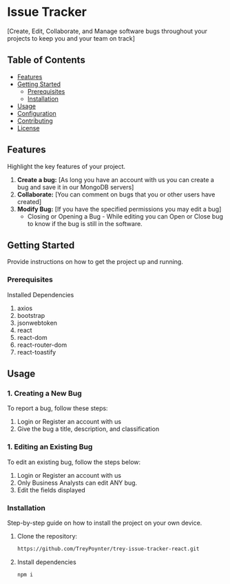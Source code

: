 # Issue Tracker

[Create, Edit, Collaborate, and Manage software bugs throughout your projects to keep you and your team on track]

## Table of Contents
- [Features](#features)
- [Getting Started](#getting-started)
  - [Prerequisites](#prerequisites)
  - [Installation](#installation)
- [Usage](#usage)
- [Configuration](#configuration)
- [Contributing](#contributing)
- [License](#license)

## Features
Highlight the key features of your project.

1. **Create a bug:** [As long you have an account with us you can create a bug and save it in our MongoDB servers]
2. **Collaborate:** [You can comment on bugs that you or other users have created]
3. **Modify Bug:** [If you have the specified permissions you may edit a bug]
   - Closing or Opening a Bug - While editing you can Open or Close bug to know if the bug is still in the software.

## Getting Started
Provide instructions on how to get the project up and running.

### Prerequisites
Installed Dependencies
1. axios
2. bootstrap
3. jsonwebtoken
4. react
5. react-dom
6. react-router-dom
7. react-toastify

## Usage

### 1. Creating a New Bug
To report a bug, follow these steps:
1. Login or Register an account with us
2. Give the bug a title, description, and classification
### 1. Editing an Existing Bug
To edit an existing bug, follow the steps below:
1. Login or Register an account with us
2. Only Business Analysts can edit ANY bug.
3. Edit the fields displayed

### Installation
Step-by-step guide on how to install the project on your own device.

1. Clone the repository:
   ```bash
   https://github.com/TreyPoynter/trey-issue-tracker-react.git
2. Install dependencies
    ```bash
    npm i
